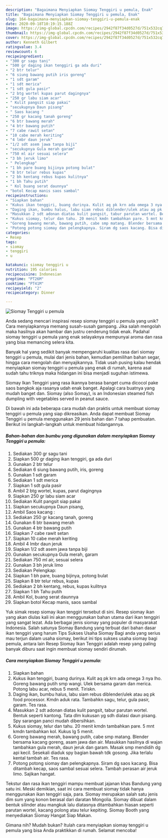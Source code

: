 ```yaml
---
description: "Bagaimana Menyiapkan Siomay Tenggiri u pemula, Enak"
title: "Bagaimana Menyiapkan Siomay Tenggiri u pemula, Enak"
slug: 164-bagaimana-menyiapkan-siomay-tenggiri-u-pemula-enak
date: 2020-09-18T10:19:15.188Z
image: https://img-global.cpcdn.com/recipes/2942f87f34d0527d/751x532cq70/siomay-tenggiri-u-pemula-foto-resep-utama.jpg
thumbnail: https://img-global.cpcdn.com/recipes/2942f87f34d0527d/751x532cq70/siomay-tenggiri-u-pemula-foto-resep-utama.jpg
cover: https://img-global.cpcdn.com/recipes/2942f87f34d0527d/751x532cq70/siomay-tenggiri-u-pemula-foto-resep-utama.jpg
author: Kenneth Gilbert
ratingvalue: 3.4
reviewcount: 6
recipeingredient:
- "300 gr sagu tani"
- "500 gr daging ikan tenggiri ga ada duri"
- "2 btr telur"
- "6 siung bawang putih iris goreng"
- "1 sdt garam"
- "1 sdt merica"
- "1 sdt gula pasir"
- "2 btg wortel kupas parut dagingnya"
- "250 gr labu siam acar"
- " Kulit pangsit siap pakai"
- "secukupnya Daun pisang"
- " Saos kacang "
- "250 gr kacang tanah goreng"
- "6 btr bawang merah"
- "4 btr bawang putih"
- "7 cabe rawit setan"
- "10 cabe merah keriting"
- "4 lmbr daun jeruk"
- "1/2 sdt asem jawa tanpa biji"
- "secukupnya Gula merah garam"
- "750 ml air sesuai selera"
- "3 bh jeruk limo"
- " Pelengkap"
- "1 bh pare buang bijinya potong bulat"
- "8 btr telur rebus kupas"
- "2 bh kentang rebus kupas kulitnya"
- "1 bh Tahu putih"
- " Kol buang serat daunnya"
- "botol Kecap manis saos sambal"
recipeinstructions:
- "Siapkan bahan"
- "Kukus ikan tenggiri, buang durinya. Kulit aq pk krn ada omega 3 nya lho. Goreng bawang putih smp wangi. Ulek bersama garam dan merica. Potong labu acar, rebus 5 menit. Tiriskn."
- "Daging ikan, bumbu halus, labu siam rebus diblender/ulek atau aq pk food processor. Kmdn aduk rata. Tambahkn sagu, telur, gula pasir, garam. Tes rasa."
- "Masukkan 2 sdt adonan diatas kulit pangsit, tabur parutan wortel. Bentuk seperti kantong. Tata dlm kukusan yg sdh dialasi daun pisang. Spy sarangan panci mudah dibersihkan."
- "Kukus siomay, telur dan tahu. 20 menit kmdn tambahkan pare. 5 mnt kmdn tambahkan kol. Kukus lg 5 menit."
- "Goreng bawang merah, bawang putih, cabe smp matang. Blender bersama kacang goreng, asam jawa dan air. Masukkan hasilnya di wajan tambahkan gula merah, daun jeruk dan garam. Masak smp mendidih dg api kecil. Sesekali diaduk spy bagian bawah tdk gosong. Jika terlalu kental tambah air. Tes rasa."
- "Potong potong siomay dan pelengkapnya. Siram dg saos kacang. Bisa ditambah kecap, saos sambal sesuai selera. Tambah perasan air jeruk limo. Sajikan hangat."
categories:
- Resep
tags:
- siomay
- tenggiri
- u

katakunci: siomay tenggiri u 
nutrition: 195 calories
recipecuisine: Indonesian
preptime: "PT26M"
cooktime: "PT41M"
recipeyield: "2"
recipecategory: Dinner

---
```



![Siomay Tenggiri u pemula](https://img-global.cpcdn.com/recipes/2942f87f34d0527d/751x532cq70/siomay-tenggiri-u-pemula-foto-resep-utama.jpg)

Anda sedang mencari inspirasi resep siomay tenggiri u pemula yang unik? Cara menyiapkannya memang susah-susah gampang. Jika salah mengolah maka hasilnya akan hambar dan justru cenderung tidak enak. Padahal siomay tenggiri u pemula yang enak selayaknya mempunyai aroma dan rasa yang bisa memancing selera kita.

Banyak hal yang sedikit banyak mempengaruhi kualitas rasa dari siomay tenggiri u pemula, mulai dari jenis bahan, kemudian pemilihan bahan segar, hingga cara mengolah dan menyajikannya. Tidak usah pusing kalau hendak menyiapkan siomay tenggiri u pemula yang enak di rumah, karena asal sudah tahu triknya maka hidangan ini bisa menjadi suguhan istimewa.

Siomay Ikan Tenggiri yang rasa ikannya berasa banget cuma dicocol pake saos bangkok aja rasanya udah enak banget. Apalagi cara buatnya yang mudah banget dan. Siomay (also Somay), is an Indonesian steamed fish dumpling with vegetables served in peanut sauce.


Di bawah ini ada beberapa cara mudah dan praktis untuk membuat siomay tenggiri u pemula yang siap dikreasikan. Anda dapat membuat Siomay Tenggiri u pemula menggunakan 29 jenis bahan dan 7 tahap pembuatan. Berikut ini langkah-langkah untuk membuat hidangannya.

<!--inarticleads1-->

##### Bahan-bahan dan bumbu yang digunakan dalam menyiapkan Siomay Tenggiri u pemula:

1. Sediakan 300 gr sagu tani
1. Siapkan 500 gr daging ikan tenggiri, ga ada duri
1. Gunakan 2 btr telur
1. Sediakan 6 siung bawang putih, iris, goreng
1. Gunakan 1 sdt garam
1. Sediakan 1 sdt merica
1. Siapkan 1 sdt gula pasir
1. Ambil 2 btg wortel, kupas, parut dagingnya
1. Siapkan 250 gr labu siam acar
1. Sediakan  Kulit pangsit siap pakai
1. Siapkan secukupnya Daun pisang,
1. Ambil  Saos kacang :
1. Sediakan 250 gr kacang tanah, goreng
1. Gunakan 6 btr bawang merah
1. Gunakan 4 btr bawang putih
1. Siapkan 7 cabe rawit setan
1. Siapkan 10 cabe merah keriting
1. Ambil 4 lmbr daun jeruk
1. Siapkan 1/2 sdt asem jawa tanpa biji
1. Gunakan secukupnya Gula merah, garam
1. Sediakan 750 ml air, sesuai selera
1. Gunakan 3 bh jeruk limo
1. Sediakan  Pelengkap:
1. Siapkan 1 bh pare, buang bijinya, potong bulat
1. Siapkan 8 btr telur rebus, kupas
1. Sediakan 2 bh kentang, rebus, kupas kulitnya
1. Siapkan 1 bh Tahu putih
1. Ambil  Kol, buang serat daunnya
1. Siapkan botol Kecap manis, saos sambal


Yuk simak resep siomay ikan tenggiri tersebut di sini. Resep siomay ikan yang akan diulas kali ini akan menggunakan bahan utama dari ikan tenggiri yang sangat lezat. Ada berbagai jenis siomay yang populer di masyarakat Indonesia. Salah satunya Siomay Bandung yang terbuat dari bahan dasar ikan tenggiri yang harum Tips Sukses Usaha Siomay Bagi anda yang serius mau terjun dalam usaha siomay, berikut ini tips sukses usaha siomay bagi pemula, antara lain Resep Siomay Ikan Tenggiri adalah resep yang paling banyak diburu saat ingin membuat siomay sendiri dirumah. 

<!--inarticleads2-->

##### Cara menyiapkan Siomay Tenggiri u pemula:

1. Siapkan bahan
1. Kukus ikan tenggiri, buang durinya. Kulit aq pk krn ada omega 3 nya lho. Goreng bawang putih smp wangi. Ulek bersama garam dan merica. Potong labu acar, rebus 5 menit. Tiriskn.
1. Daging ikan, bumbu halus, labu siam rebus diblender/ulek atau aq pk food processor. Kmdn aduk rata. Tambahkn sagu, telur, gula pasir, garam. Tes rasa.
1. Masukkan 2 sdt adonan diatas kulit pangsit, tabur parutan wortel. Bentuk seperti kantong. Tata dlm kukusan yg sdh dialasi daun pisang. Spy sarangan panci mudah dibersihkan.
1. Kukus siomay, telur dan tahu. 20 menit kmdn tambahkan pare. 5 mnt kmdn tambahkan kol. Kukus lg 5 menit.
1. Goreng bawang merah, bawang putih, cabe smp matang. Blender bersama kacang goreng, asam jawa dan air. Masukkan hasilnya di wajan tambahkan gula merah, daun jeruk dan garam. Masak smp mendidih dg api kecil. Sesekali diaduk spy bagian bawah tdk gosong. Jika terlalu kental tambah air. Tes rasa.
1. Potong potong siomay dan pelengkapnya. Siram dg saos kacang. Bisa ditambah kecap, saos sambal sesuai selera. Tambah perasan air jeruk limo. Sajikan hangat.


Tekstur dan rasa ikan tenggiri mampu membuat jajanan khas Bandung yang satu ini. Meski demikian, saat ini cara membuat siomay tidak hanya menggunakan ikan tenggiri saja, para. Siomay merupakan salah satu jenis dim sum yang konon berasal dari daratan Mongolia. Siomay dibuat dalam bentuk silinder atau mangkuk lalu diatasnya ditambahkan hiasan seperti parutan wortel, kacang polong atau telur kepiting. Siomay Booth yang menyediakan Siomay Hangat Siap Makan. 

Gimana nih? Mudah bukan? Itulah cara menyiapkan siomay tenggiri u pemula yang bisa Anda praktikkan di rumah. Selamat mencoba!
